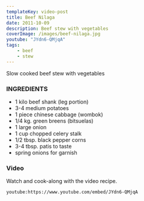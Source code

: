 ```yaml
---
templateKey: video-post
title: Beef Nilaga
date: 2011-10-09
description: Beef stew with vegetables
coverImage: /images/beef-nilaga.jpg
youtube: "JYdn6-QMjqA"
tags:
    - beef
    - stew
---
```


Slow cooked beef stew with vegetables

### INGREDIENTS
* 1 kilo beef shank (leg portion)
* 3-4 medium potatoes
* 1 piece chinese cabbage (wombok)
* 1/4 kg. green breens (bitsuelas)
* 1 large onion
* 1 cup chopped celery stalk
* 1/2 tbsp. black pepper corns
* 3-4 tbsp. patis to taste
* spring onions for garnish

### Video
Watch and cook-along with the video recipe.

`youtube:https://www.youtube.com/embed/JYdn6-QMjqA`

